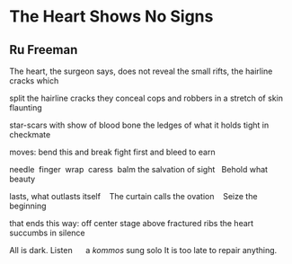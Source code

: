 # The Heart Shows No Signs
## Ru Freeman
The heart, the surgeon says, does not reveal
the small rifts, the hairline cracks which

split the hairline cracks they conceal cops
and robbers in a stretch of skin flaunting

star-scars with show of blood bone
the ledges of what it holds tight in checkmate

moves: bend this and break
fight first and bleed to earn

needle  finger  wrap  caress  balm
the salvation of sight   Behold what beauty

lasts, what outlasts itself    The curtain
calls the ovation    Seize the beginning

that ends this way: off center stage above
fractured ribs the heart succumbs in silence

All is dark. Listen      a _kommos_ sung solo
It is too late to repair anything.